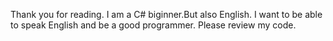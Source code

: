 Thank you for reading.
I am a C# biginner.But also English.
I want to be able to speak English and be a good programmer.
Please review my code.
